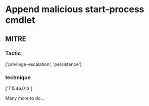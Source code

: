 # Append malicious start-process cmdlet

## MITRE

### Tactic
['privilege-escalation', 'persistence']

### technique
['T1546.013']

Many more to do...

